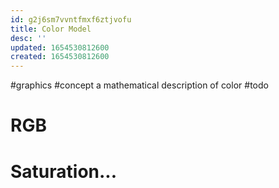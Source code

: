 ```yaml
---
id: g2j6sm7vvntfmxf6ztjvofu
title: Color Model
desc: ''
updated: 1654530812600
created: 1654530812600
---
```

#graphics #concept
a mathematical description of color
#todo
# RGB
# Saturation...

